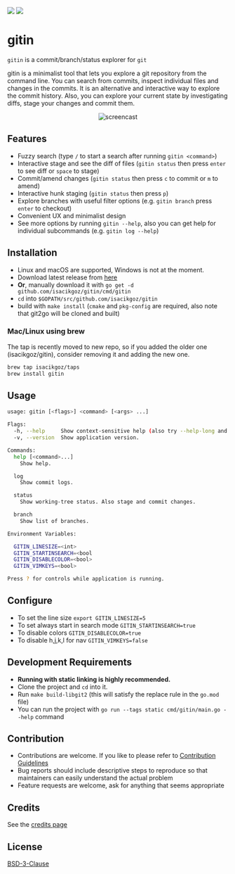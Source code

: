 ![](https://img.shields.io/circleci/build/github/isacikgoz/gitin/master) ![](https://img.shields.io/github/release-pre/isacikgoz/gitin.svg?style=flat)

# gitin

`gitin` is a commit/branch/status explorer for `git`

gitin is a minimalist tool that lets you explore a git repository from the command line. You can search from commits, inspect individual files and changes in the commits. It is an alternative and interactive way to explore the commit history. Also, you can explore your current state by investigating diffs, stage your changes and commit them.

<p align="center">
   <img src="https://user-images.githubusercontent.com/2153367/59564874-98fed180-9054-11e9-9341-1b2801268194.gif" alt="screencast"/>
</p>

## Features

- Fuzzy search (type `/` to start a search after running `gitin <command>`)
- Interactive stage and see the diff of files (`gitin status` then press `enter` to see diff or `space` to stage)
- Commit/amend changes (`gitin status` then press `c` to commit or `m` to amend)
- Interactive hunk staging (`gitin status` then press `p`)
- Explore branches with useful filter options (e.g. `gitin branch` press `enter` to checkout)
- Convenient UX and minimalist design
- See more options by running `gitin --help`, also you can get help for individual subcommands (e.g. `gitin log --help`)

## Installation

- Linux and macOS are supported, Windows is not at the moment.
- Download latest release from [here](https://github.com/isacikgoz/gitin/releases)
- **Or**, manually download it with `go get -d github.com/isacikgoz/gitin/cmd/gitin`
- `cd` into `$GOPATH/src/github.com/isacikgoz/gitin`
- build with `make install` (`cmake` and `pkg-config` are required, also note that git2go will be cloned and built)

### Mac/Linux using brew

The tap is recently moved to new repo, so if you added the older one (isacikgoz/gitin), consider removing it and adding the new one.

```sh
brew tap isacikgoz/taps
brew install gitin
```

## Usage

```sh
usage: gitin [<flags>] <command> [<args> ...]

Flags:
  -h, --help     Show context-sensitive help (also try --help-long and --help-man).
  -v, --version  Show application version.

Commands:
  help [<command>...]
    Show help.

  log
    Show commit logs.

  status
    Show working-tree status. Also stage and commit changes.

  branch
    Show list of branches.

Environment Variables:

  GITIN_LINESIZE=<int>
  GITIN_STARTINSEARCH=<bool
  GITIN_DISABLECOLOR=<bool>
  GITIN_VIMKEYS=<bool>

Press ? for controls while application is running.

```

## Configure

- To set the line size `export GITIN_LINESIZE=5`
- To set always start in search mode `GITIN_STARTINSEARCH=true`
- To disable colors `GITIN_DISABLECOLOR=true`
- To disable h,j,k,l for nav `GITIN_VIMKEYS=false`

## Development Requirements

- **Running with static linking is highly recommended.**
- Clone the project and `cd` into it.
- Run `make build-libgit2` (this will satisfy the replace rule in the `go.mod` file)
- You can run the project with `go run --tags static cmd/gitin/main.go --help` command

## Contribution

- Contributions are welcome. If you like to please refer to [Contribution Guidelines](/CONTRIBUTING.md)
- Bug reports should include descriptive steps to reproduce so that maintainers can easily understand the actual problem
- Feature requests are welcome, ask for anything that seems appropriate

## Credits

See the [credits page](https://github.com/isacikgoz/gitin/wiki/Credits)

## License

[BSD-3-Clause](/LICENSE)
